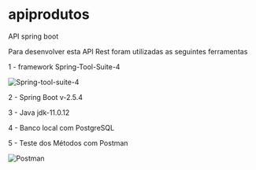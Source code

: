 # apiprodutos
 API spring boot


Para desenvolver esta API Rest foram utilizadas as seguintes ferramentas 

1 - framework Spring-Tool-Suite-4

![Spring-tool-suite-4](https://user-images.githubusercontent.com/38969388/130367737-5b2d266f-753f-4a3a-a172-6bc58f1ba0d0.png)

2 - Spring Boot v-2.5.4

3 - Java jdk-11.0.12

4 - Banco local com PostgreSQL

5 - Teste dos Métodos com Postman

![Postman](https://user-images.githubusercontent.com/38969388/130367708-a3b40bea-481f-44f9-aa43-c76d311251fd.png)
